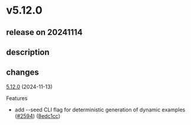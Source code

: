 # v5.12.0

## release on 20241114
## description
## changes
<a href="https://github.com/stoplightio/prism/compare/v5.11.2...v5.12.0">5.12.0</a> (2024-11-13)

Features

* add --seed CLI flag for deterministic generation of dynamic examples (<a href="https://github.com/stoplightio/prism/issues/2594" data-hovercard-type="pull_request" data-hovercard-url="/stoplightio/prism/pull/2594/hovercard">#2594</a>) (<a href="https://github.com/stoplightio/prism/commit/8edc1cccd29e07e6f4a20642247189b4a1375cb2">8edc1cc</a>)

